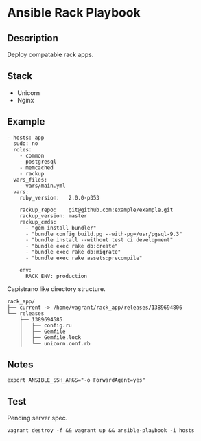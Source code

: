 Ansible Rack Playbook
=====================

Description
-----------

Deploy compatable rack apps.

Stack
-----

- Unicorn
- Nginx

Example
-------

```
- hosts: app
  sudo: no
  roles:
    - common
    - postgresql
    - memcached
    - rackup
  vars_files:
    - vars/main.yml
  vars:
    ruby_version:   2.0.0-p353

    rackup_repo:    git@github.com:example/example.git
    rackup_version: master
    rackup_cmds:
      - "gem install bundler"
      - "bundle config build.pg --with-pg=/usr/pgsql-9.3"
      - "bundle install --without test ci development"
      - "bundle exec rake db:create"
      - "bundle exec rake db:migrate"
      - "bundle exec rake assets:precompile"

    env:
      RACK_ENV: production
```

Capistrano like directory structure.

```
rack_app/
├── current -> /home/vagrant/rack_app/releases/1389694806
└── releases
    ├── 1389694585
    │   ├── config.ru
    │   ├── Gemfile
    │   ├── Gemfile.lock
    │   └── unicorn.conf.rb
```

Notes
-----

    export ANSIBLE_SSH_ARGS="-o ForwardAgent=yes"

Test
----

Pending server spec.

    vagrant destroy -f && vagrant up && ansible-playbook -i hosts


